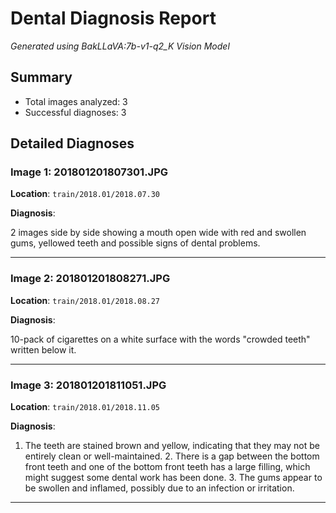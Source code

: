 # Dental Diagnosis Report
*Generated using BakLLaVA:7b-v1-q2_K Vision Model*

## Summary
- Total images analyzed: 3
- Successful diagnoses: 3

## Detailed Diagnoses

### Image 1: 201801201807301.JPG
**Location**: `train/2018.01/2018.07.30`

**Diagnosis**:

2 images side by side showing a mouth open wide with red and swollen gums, yellowed teeth and possible signs of dental problems.

---

### Image 2: 201801201808271.JPG
**Location**: `train/2018.01/2018.08.27`

**Diagnosis**:

10-pack of cigarettes on a white surface with the words "crowded teeth" written below it.

---

### Image 3: 201801201811051.JPG
**Location**: `train/2018.01/2018.11.05`

**Diagnosis**:

1. The teeth are stained brown and yellow, indicating that they may not be entirely clean or well-maintained. 2. There is a gap between the bottom front teeth and one of the bottom front teeth has a large filling, which might suggest some dental work has been done. 3. The gums appear to be swollen and inflamed, possibly due to an infection or irritation.

---

